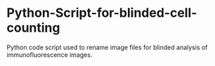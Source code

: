 # Python-Script-for-blinded-cell-counting
Python code script used to rename image files for blinded analysis of immunofluorescence images.
